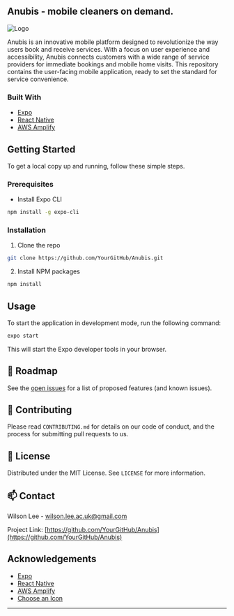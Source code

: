 
## Anubis - mobile cleaners on demand.

<img src="./assets/nubis banner.gif" alt="Logo" styled="max-width: 100%; height: auto;">

Anubis is an innovative mobile platform designed to revolutionize the way users book and receive services. With a focus on user experience and accessibility, Anubis connects customers with a wide range of service providers for immediate bookings and mobile home visits. This repository contains the user-facing mobile application, ready to set the standard for service convenience.

### Built With
* [Expo](https://expo.dev/)
* [React Native](https://reactnative.dev/)
* [AWS Amplify](https://aws.amazon.com/amplify/)

## Getting Started

To get a local copy up and running, follow these simple steps.

### Prerequisites
* Install Expo CLI
```sh
npm install -g expo-cli
```

### Installation

1. Clone the repo
```sh
git clone https://github.com/YourGitHub/Anubis.git
```
2. Install NPM packages
```sh
npm install
```

## Usage

To start the application in development mode, run the following command:

```sh
expo start
```

This will start the Expo developer tools in your browser.

## 🚧 Roadmap

See the [open issues](https://github.com/YourGitHub/Anubis/issues) for a list of proposed features (and known issues).

## 🤝 Contributing

Please read `CONTRIBUTING.md` for details on our code of conduct, and the process for submitting pull requests to us.

## 📝 License

Distributed under the MIT License. See `LICENSE` for more information.

## 📫 Contact

Wilson Lee - wilson.lee.ac.uk@gmail.com

Project Link: [https://github.com/YourGitHub/Anubis](https://github.com/YourGitHub/Anubis)

## Acknowledgements
* [Expo](https://expo.dev/)
* [React Native](https://reactnative.dev/)
* [AWS Amplify](https://aws.amazon.com/amplify/)
* [Choose an Icon](https://feathericons.com)

<!-- MARKDOWN LINKS & IMAGES -->
[forks-shield]: https://img.shields.io/github/forks/YourGitHub/Anubis?style=for-the-badge
[forks-url]: https://github.com/YourGitHub/Anubis/network/members
[stars-shield]: https://img.shields.io/github/stars/YourGitHub/Anubis?style=for-the-badge
[stars-url]: https://github.com/YourGitHub/Anubis/stargazers
[issues-shield]: https://img.shields.io/github/issues/YourGitHub/Anubis?style=for-the-badge
[issues-url]: https://github.com/YourGitHub/Anubis/issues
[linkedin-shield]: https://img.shields.io/badge/-LinkedIn-black.svg?style=for-the-badge&logo=linkedin&colorB=555
[linkedin-url]: https://linkedin.com/in/yourname
[product-screenshot]: images/screenshot.png

---

